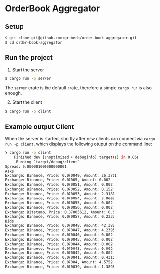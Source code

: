 # OrderBook Aggregator

## Setup

```bash
$ git clone git@github.com:gruberb/order-book-aggregator.git
$ cd order-book-aggregator
```

## Run the project

1. Start the server

```bash
$ cargo run -p server 
```

The `server` crate is the default crate, therefore a simple `cargo run` is also enough.

2. Start the client

```bash
$ cargo run -p client
```

## Example output Client

When the server is started, shortly after new clients can connect via `cargo run -p client`,
which displays the following otuput on the command line:

```bash
❯ cargo run -p client
    Finished dev [unoptimized + debuginfo] target(s) in 0.05s
     Running `target/debug/client`
Spread: 0.000001000000000001
Asks
Exchange: Binance, Price: 0.070049, Amount: 26.3711
Exchange: Binance, Price: 0.07005, Amount: 0.002
Exchange: Binance, Price: 0.070051, Amount: 0.002
Exchange: Binance, Price: 0.070052, Amount: 0.152
Exchange: Binance, Price: 0.070053, Amount: 2.3181
Exchange: Binance, Price: 0.070054, Amount: 3.8603
Exchange: Binance, Price: 0.070055, Amount: 0.002
Exchange: Binance, Price: 0.070056, Amount: 0.002
Exchange: Bitstamp, Price: 0.07005612, Amount: 0.6
Exchange: Binance, Price: 0.070057, Amount: 0.2337
Bids
Exchange: Binance, Price: 0.070048, Amount: 42.382
Exchange: Binance, Price: 0.070047, Amount: 4.2395
Exchange: Binance, Price: 0.070046, Amount: 0.002
Exchange: Binance, Price: 0.070045, Amount: 0.002
Exchange: Binance, Price: 0.070044, Amount: 0.002
Exchange: Binance, Price: 0.070043, Amount: 0.002
Exchange: Binance, Price: 0.070042, Amount: 0.002
Exchange: Binance, Price: 0.070041, Amount: 0.4315
Exchange: Binance, Price: 0.07004, Amount: 4.5752
Exchange: Binance, Price: 0.070039, Amount: 1.3896
```